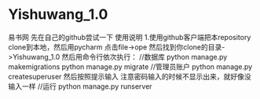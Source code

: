 # Yishuwang_1.0
易书网
先在自己的github尝试一下
使用说明
1.使用github客户端把本repository clone到本地，然后用pycharm
点击file->ope 然后找到你clone的目录->Yishuwang_1.0 
然后用命令行依次执行：
//数据库
python manage.py makemigrations
python manage.py migrate
//管理员账户
python manage.py createsuperuser
然后按照提示输入 注意密码输入的时候不显示出来，就好像没输入一样
//运行
python manage.py runserver
